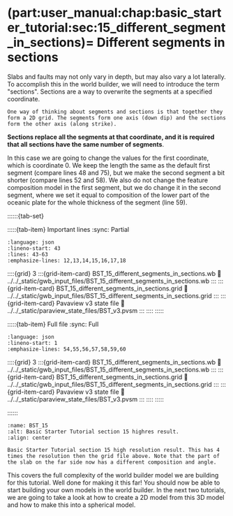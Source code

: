 (part:user_manual:chap:basic_starter_tutorial:sec:15_different_segment_in_sections)=
Different segments in sections
===============================

Slabs and faults may not only vary in depth, but may also vary a lot laterally. To accomplish this in the world builder, we will need to introduce the term "sections". Sections are a way to overwrite the segments at a specified coordinate. 

```{note}
One way of thinking about segments and sections is that together they form a 2D grid. The segments form one axis (down dip) and the sections form the other axis (along strike). 
```

**Sections replace all the segments at that coordinate, and it is required that all sections have the same number of segments**.

In this case we are going to change the values for the first coordinate, which is coordinate 0. We keep the length the same as the default first segment (compare lines 48 and 75), but we make the second segment a bit shorter (compare lines 52 and 58). We also do not change the feature composition model in the first segment, but we do change it in the second segment, where we set it equal to composition of the lower part of the oceanic plate for the whole thickness of the segment (line 59).

::::::{tab-set}

:::::{tab-item} Important lines
:sync: Partial

```{literalinclude} ../../_static/gwb_input_files/BST_15_different_segments_in_sections.wb
:language: json
:lineno-start: 43
:lines: 43-63
:emphasize-lines: 12,13,14,15,16,17,18
```
::::{grid} 3
:::{grid-item-card} BST_15_different_segments_in_sections.wb
:link: ../../_static/gwb_input_files/BST_15_different_segments_in_sections.wb
:::
:::{grid-item-card} BST_15_different_segments_in_sections.grid
:link: ../../_static/gwb_input_files/BST_15_different_segments_in_sections.grid
:::
:::{grid-item-card} Pavaview v3 state file 
:link: ../../_static/paraview_state_files/BST_v3.pvsm
:::
::::
:::::

:::::{tab-item} Full file
:sync: Full


```{literalinclude} ../../_static/gwb_input_files/BST_15_different_segments_in_sections.wb
:language: json
:lineno-start: 1
:emphasize-lines: 54,55,56,57,58,59,60
```

::::{grid} 3
:::{grid-item-card} BST_15_different_segments_in_sections.wb
:link: ../../_static/gwb_input_files/BST_15_different_segments_in_sections.wb
:::
:::{grid-item-card} BST_15_different_segments_in_sections.grid
:link: ../../_static/gwb_input_files/BST_15_different_segments_in_sections.grid
:::
:::{grid-item-card} Pavaview v3 state file 
:link: ../../_static/paraview_state_files/BST_v3.pvsm
:::
::::
:::::

::::::

```{figure} ../../../../doc/sphinx/_static/images/user_manual/basic_starter_tutorial/BST_15.png
:name: BST_15
:alt: Basic Starter Tutorial section 15 highres result. 
:align: center

Basic Starter Tutorial section 15 high resolution result. This has 4 times the resolution then the grid file above. Note that the part of the slab on the far side now has a different composition and angle.
```

This covers the full complexity of the world builder model we are building for this tutorial. Well done for making it this far! You should now be able to start building your own models in the world builder. In the next two tutorials, we are going to take a look at how to create a 2D model from this 3D model and how to make this into a spherical model.
